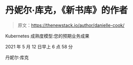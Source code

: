 # 丹妮尔·库克，《新书库》的作者

> 原文：<https://thenewstack.io/author/danielle-cook/>

Kubernetes 成熟度模型:您的预期业务成果

2021 年 5 月 12 日早上 6 点 58 分

丹妮尔·库克